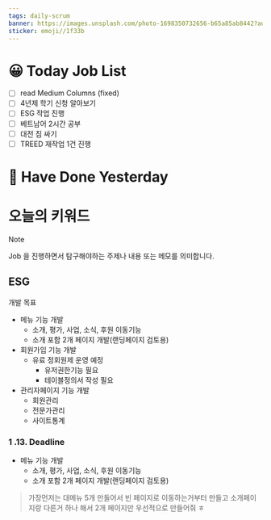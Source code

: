 ```yaml
---
tags: daily-scrum
banner: https://images.unsplash.com/photo-1698350732656-b65a85ab8442?auto=format&fit=crop&q=80&w=2837&ixlib=rb-4.0.3&ixid=M3wxMjA3fDB8MHxwaG90by1wYWdlfHx8fGVufDB8fHx8fA%3D%3D
sticker: emoji//1f33b
---
```

#  😀 Today Job List
- [ ] read Medium Columns (fixed)
- [ ] 4년제 학기 신청 알아보기
- [ ] ESG 작업 진행
- [ ] 베트남어 2시간 공부
- [ ] 대전 짐 싸기
- [ ] TREED 재작업 1건 진행

# 🙂 Have Done Yesterday



# 오늘의 키워드

> [!NOTE]
> Job 을 진행하면서 탐구해야하는 주제나 내용 또는 메모를 의미합니다.

## ESG
개발 목표
 - 메뉴 기능 개발
    - 소개, 평가, 사업, 소식, 후원 이동기능
    - 소개 포함 2개 페이지 개발(랜딩페이지 검토용)
- 회원가입 기능 개발
    - 유료 정회원제 운영 예정
      - 유저권한기능 필요
      - 테이블정의서 작성 필요
- 관리자페이지 기능 개발
    - 회원관리
    - 전문가관리
    - 사이트통계
### 1 .13. Deadline
 - 메뉴 기능 개발
    - 소개, 평가, 사업, 소식, 후원 이동기능
    - 소개 포함 2개 페이지 개발(랜딩페이지 검토용)
> 가장먼저는 대메뉴 5개 만들어서 빈 페이지로 이동하는거부터 만들고 소개페이지랑 다른거 하나 해서 2개 페이지만 우선적으로 만들어줘 ㅎ
